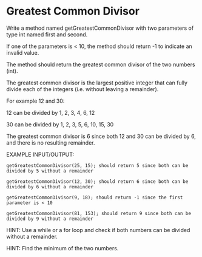 # Greatest Common Divisor

Write a method named getGreatestCommonDivisor with two parameters of type int named first and second.

If one of the parameters is < 10, the method should return -1 to indicate an invalid value.

The method should return the greatest common divisor of the two numbers (int).

The greatest common divisor is the largest positive integer that can fully divide each of the integers (i.e. without leaving a remainder).


For example 12 and 30:

12 can be divided by 1, 2, 3, 4, 6, 12

30 can be divided by 1, 2, 3, 5, 6, 10, 15, 30

The greatest common divisor is 6 since both 12 and 30 can be divided by 6, and there is no resulting remainder.


EXAMPLE INPUT/OUTPUT:

    getGreatestCommonDivisor(25, 15); should return 5 since both can be divided by 5 without a remainder

    getGreatestCommonDivisor(12, 30); should return 6 since both can be divided by 6 without a remainder

    getGreatestCommonDivisor(9, 18); should return -1 since the first parameter is < 10

    getGreatestCommonDivisor(81, 153); should return 9 since both can be divided by 9 without a remainder


HINT: Use a while or a for loop and check if both numbers can be divided without a remainder.

HINT: Find the minimum of the two numbers.